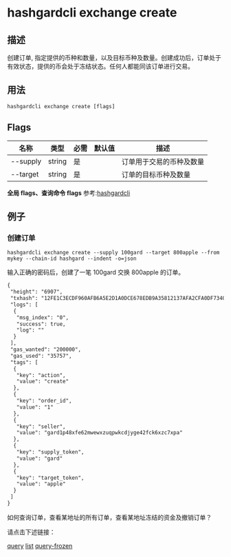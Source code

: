 # hashgardcli exchange create

## 描述

创建订单, 指定提供的币种和数量，以及目标币种及数量。创建成功后，订单处于有效状态，提供的币会处于冻结状态。任何人都能同该订单进行交易。

## 用法

```shell
hashgardcli exchange create [flags]
```

## Flags

| 名称       | 类型                  | 必需        | 默认值            | 描述      |
| --------------- | ---------------- | -------------- | --------- | ------------- |
| --supply     | string | 是 || 订单用于交易的币种及数量             |
| --target        | string | 是 || 订单的目标币种及数量           |

**全局 flags、查询命令 flags** 参考:[hashgardcli](../README.md)

## 例子

### 创建订单

```shell
hashgardcli exchange create --supply 100gard --target 800apple --from mykey --chain-id hashgard --indent -o=json
```

输入正确的密码后，创建了一笔 100gard 交换 800apple 的订单。

```txt
{
 "height": "6907",
 "txhash": "12FE1C3ECDF960AFB6A5E2D1A0DCE678EDB9A35812137AFA2CFA0DF7340C8F12",
 "logs": [
  {
   "msg_index": "0",
   "success": true,
   "log": ""
  }
 ],
 "gas_wanted": "200000",
 "gas_used": "35757",
 "tags": [
  {
   "key": "action",
   "value": "create"
  },
  {
   "key": "order_id",
   "value": "1"
  },
  {
   "key": "seller",
   "value": "gard1p48xfe62mwewxzuqpwkcdjyge42fck6xzc7xpa"
  },
  {
   "key": "supply_token",
   "value": "gard"
  },
  {
   "key": "target_token",
   "value": "apple"
  }
 ]
}
```

如何查询订单，查看某地址的所有订单，查看某地址冻结的资金及撤销订单？

请点击下述链接：

[query](query.md)
[list](list.md)
[query-frozen](query-frozen.md)
